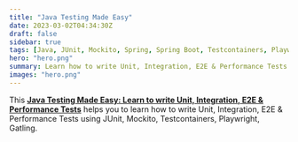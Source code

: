 ```yaml
---
title: "Java Testing Made Easy"
date: 2023-03-02T04:34:30Z
draft: false
sidebar: true
tags: [Java, JUnit, Mockito, Spring, Spring Boot, Testcontainers, Playwright, Gatling]
hero: "hero.png"
summary: Learn how to write Unit, Integration, E2E & Performance Tests using JUnit, Mockito, Testcontainers, Playwright, Gatling.
images: "hero.png"
---
```


This **[Java Testing Made Easy: Learn to write Unit, Integration, E2E & Performance Tests](https://www.youtube.com/watch?v=FGoLvCc6BeI&list=PLuNxlOYbv61jtHHFHBOc9N7Dg5jn013ix)**
helps you to learn how to write Unit, Integration, E2E & Performance Tests using JUnit, Mockito, Testcontainers, Playwright, Gatling.
